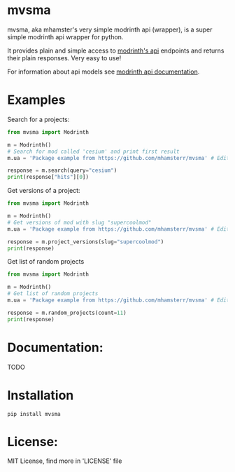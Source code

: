 # mvsma

mvsma, aka mhamster's very simple modrinth api (wrapper), is a super simple modrinth api wrapper for python.

It provides plain and simple access to [modrinth's api](https://api.modrinth.com) endpoints and returns their plain responses. Very easy to use!

For information about api models see [modrinth api documentation](https://docs.modrinth.com/api-spec/#tag/project_model).

# Examples

Search for a projects:
```py
from mvsma import Modrinth

m = Modrinth()
# Search for mod called 'cesium' and print first result
m.ua = 'Package example from https://github.com/mhamsterr/mvsma' # Edit User-Agent of request so everyone will know who we are and what we are doing

response = m.search(query="cesium")
print(response["hits"][0])

```

Get versions of a project:
```py
from mvsma import Modrinth

m = Modrinth()
# Get versions of mod with slug "supercoolmod"
m.ua = 'Package example from https://github.com/mhamsterr/mvsma' # Edit User-Agent of request so everyone will know who we are and what we are doing

response = m.project_versions(slug="supercoolmod")
print(response)

```

Get list of random projects
```py
from mvsma import Modrinth

m = Modrinth()
# Get list of random projects
m.ua = 'Package example from https://github.com/mhamsterr/mvsma' # Edit User-Agent of request so everyone will know who we are and what we are doing

response = m.random_projects(count=11)
print(response)
```

# Documentation:
TODO

# Installation
```
pip install mvsma
```

# License:
MIT License, find more in 'LICENSE' file